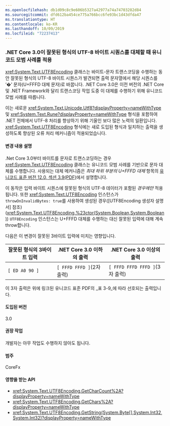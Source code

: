 ```yaml
---
ms.openlocfilehash: db1d09c8c9e606b5327a42977a74a74703282d84
ms.sourcegitcommit: dfd612ba454ce775a766bcc6fe93bc1d43dfda47
ms.translationtype: HT
ms.contentlocale: ko-KR
ms.lasthandoff: 10/09/2019
ms.locfileid: "72237413"
---
```

### <a name="net-core-30-follows-unicode-best-practices-when-replacing-ill-formed-utf-8-byte-sequences"></a>.NET Core 3.0이 잘못된 형식의 UTF-8 바이트 시퀀스를 대체할 때 유니코드 모범 사례를 적용

<xref:System.Text.UTF8Encoding> 클래스는 바이트-문자 트랜스코딩을 수행하는 동안 잘못된 형식의 UTF-8 바이트 시퀀스가 발견되면 출력 문자열에서 해당 시퀀스를 ‘�' 문자(U+FFFD 대체 문자)로 바꿉니다. .NET Core 3.0은 이전 버전의 .NET Core 및 .NET Framework와 달리 트랜스코딩 작업 도중 이 대체를 수행하기 위해 유니코드 모범 사례를 따릅니다.

이는 새로운 <xref:System.Text.Unicode.Utf8?displayProperty=nameWithType> 및 <xref:System.Text.Rune?displayProperty=nameWithType> 형식을 포함하여 .NET 전체에서 UTF-8 처리를 향상하기 위해 기울인 보다 많은 노력의 일환입니다. <xref:System.Text.UTF8Encoding> 형식에는 새로 도입된 형식과 일치하는 출력을 생성하도록 향상된 오류 처리 메커니즘이 적용되었습니다.

#### <a name="change-description"></a>변경 내용 설명

.Net Core 3.0부터 바이트를 문자로 트랜스코딩하는 경우 <xref:System.Text.UTF8Encoding> 클래스는 유니코드 모범 사례를 기반으로 문자 대체를 수행합니다. 사용되는 대체 메커니즘은 _최대 하위 부분의 U+FFFD 대체_ 항목의 [유니코드 표준 버전 12.0, 섹션 3.9(PDF)](https://www.unicode.org/versions/Unicode12.0.0/ch03.pdf)에서 설명합니다.

이 동작은 입력 바이트 시퀀스에 잘못된 형식의 UTF-8 데이터가 포함된 _경우에만_ 적용됩니다. 또한 <xref:System.Text.UTF8Encoding> 인스턴스가 `throwOnInvalidBytes: true`를 사용하여 생성된 경우([UTF8Encoding 생성자 설명서] 참조)(<xref:System.Text.UTF8Encoding.%23ctor(System.Boolean,System.Boolean)>) `UTF8Encoding` 인스턴스는 U+FFFD 대체를 수행하는 대신 잘못된 입력에 대해 계속 throw합니다.

다음은 이 변경이 잘못된 3바이트 입력에 미치는 영향입니다.

|잘못된 형식의 3바이트 입력|.NET Core 3.0 이하의 출력|.NET Core 3.0 이상의 출력|
|---|---|---|
| `[ ED A0 90 ]` | `[ FFFD FFFD ]`(2자 출력)| `[ FFFD FFFD FFFD ]`(3자 출력)|

이 3자 출력은 위에 링크된 유니코드 표준 PDF의 _표 3-9_에 따라 선호되는 출력입니다.

#### <a name="version-introduced"></a>도입된 버전

3.0

#### <a name="recommended-action"></a>권장 작업

개발자는 아무 작업도 수행하지 않아도 됩니다.

#### <a name="category"></a>범주

CoreFx

#### <a name="affected-apis"></a>영향을 받는 API

- <xref:System.Text.UTF8Encoding.GetCharCount%2A?displayProperty=nameWithType>
- <xref:System.Text.UTF8Encoding.GetChars%2A?displayProperty=nameWithType>
- <xref:System.Text.UTF8Encoding.GetString(System.Byte[],System.Int32,System.Int32)?displayProperty=nameWithType>

<!--

### Affected APIs

- `Overload:System.Text.UTF8Encoding.GetCharCount`
- `Overload:System.Text.UTF8Encoding.GetChars`
- `M:System.Text.UTF8Encoding.GetString(System.Byte[],System.Int32,System.Int32)`

-->
